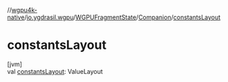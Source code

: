 //[wgpu4k-native](../../../../index.md)/[io.ygdrasil.wgpu](../../index.md)/[WGPUFragmentState](../index.md)/[Companion](index.md)/[constantsLayout](constants-layout.md)

# constantsLayout

[jvm]\
val [constantsLayout](constants-layout.md): ValueLayout